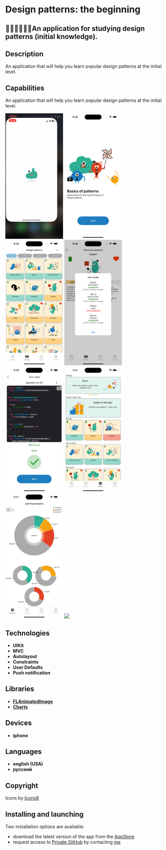 # Design patterns: the beginning

## 👩🏻‍🎓👨🏾‍🎓An application for studying design patterns (initial knowledge). 

## Description
 <p> An application that will help you learn popular design patterns at the initial level. </p>


## Capabilities
<p> An application that will help you learn popular design patterns at the initial level. </p>

<p>
  <img style="width: 180px;" src=" https://github.com/NovikovaOlga/novikovaolga/blob/main/App_appstore/Patterns/gif_patterns/video1.gif">
 <img style="width: 180px;" src="https://github.com/NovikovaOlga/novikovaolga/blob/main/App_appstore/Patterns/images_patterns/screen1.png">
 <img style="width: 180px;" src="https://github.com/NovikovaOlga/novikovaolga/blob/main/App_appstore/Patterns/images_patterns/screen2.png">
 <img style="width: 180px;" src="https://github.com/NovikovaOlga/novikovaolga/blob/main/App_appstore/Patterns/images_patterns/screen3.png">
 <img style="width: 180px;" src="https://github.com/NovikovaOlga/novikovaolga/blob/main/App_appstore/Patterns/images_patterns/screen4.png">
 <img style="width: 180px;" src="https://github.com/NovikovaOlga/novikovaolga/blob/main/App_appstore/Patterns/images_patterns/screen5.png">
 <img style="width: 180px;" src="https://github.com/NovikovaOlga/novikovaolga/blob/main/App_appstore/Patterns/images_patterns/screen6.png">
 <img style="width: 180px;" src="https://github.com/NovikovaOlga/novikovaolga/blob/main/App_appstore/Patterns/images_patterns/screen7.png">
 <p>

## Technologies
 - **UIKit**
 - **MVC** 
 - **Autolayout**
 - **Constraints**
 - **User Defaults**
 - **Push notification**

## Libraries
 - **[FLAnimatedImage](https://github.com/Flipboard/FLAnimatedImage)**
 - **[Charts](https://github.com/danielgindi/Charts)**
  
## Devices
 - **iphone**

## Languages 
 - **english (USA)**
 - **русский** 

## Сopyright
 <td>Icons by <a href="https://icons8.ru">Icons8</a></td> 
  
## Installing and launching

Two installation options are available:
- download the latest version of the app from the [AppStore](https://apps.apple.com/us/app/design-patterns-the-beginning/id6445992650)
- request access to [Private GitHub](https://github.com/NovikovaOlga/Patterns_AppStore) by contacting [me](https://github.com/NovikovaOlga/novikovaolga/blob/main/README.md)
